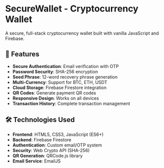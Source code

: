 # SecureWallet - Cryptocurrency Wallet

A secure, full-stack cryptocurrency wallet built with vanilla JavaScript and Firebase.

## 🚀 Features

- **Secure Authentication**: Email verification with OTP
- **Password Security**: SHA-256 encryption
- **Seed Phrase**: 12-word recovery phrase generation
- **Multi-Currency**: Support for BTC, ETH, USDT
- **Cloud Storage**: Firebase Firestore integration
- **QR Codes**: Generate payment QR codes
- **Responsive Design**: Works on all devices
- **Transaction History**: Complete transaction management

## 🛠️ Technologies Used

- **Frontend**: HTML5, CSS3, JavaScript (ES6+)
- **Backend**: Firebase Firestore
- **Authentication**: Custom email/OTP system
- **Security**: Web Crypto API (SHA-256)
- **QR Generation**: QRCode.js library
- **Email Service**: EmailJS

